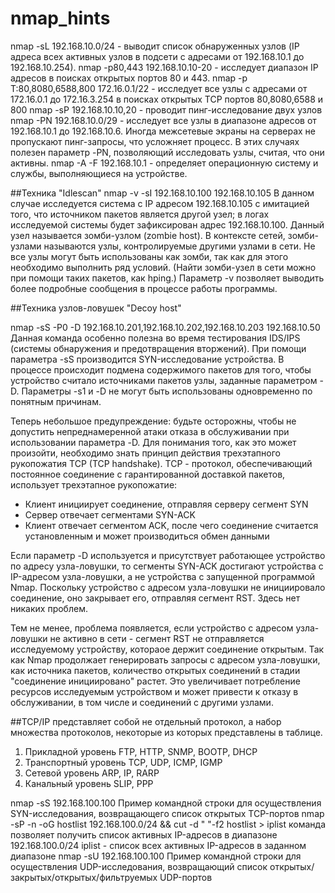 # nmap_hints
nmap -sL 192.168.10.0/24 - выводит список обнаруженных узлов (IP адреса всех активных узлов в подсети с адресами от 192.168.10.1 до 192.168.10.254).
nmap -p80,443 192.168.10.10-20 - исследует диапазон IP адресов в поисках открытых портов 80 и 443.
nmap -p T:80,8080,6588,800 172.16.0.1/22 - исследует все узлы с адресами от 172.16.0.1 до 172.16.3.254 в поисках открытых TCP портов 80,8080,6588 и 800 
nmap -sP 192.168.10.10,20 - проводит пинг-исследование двух узлов
nmap -PN 192.168.10.0/29 - исследует все узлы в диапазоне адресов от 192.168.10.1 до 192.168.10.6. Иногда межсетевые экраны на серверах не пропускают пинг-запросы, что усложняет процесс. В этих случаях полезен параметр -PN, позволяющий исследовать узлы, считая, что они активны.
nmap -A -F 192.168.10.1 - определяет операционную систему и службы, выполняющиеся на устройстве.

##Техника "Idlescan"
nmap -v -sI 192.168.10.100 192.168.10.105
В данном случае исследуется система с IP адресом 192.168.10.105 с имитацией того, что источником пакетов является другой узел; в логах исследуемой системы будет зафиксирован адрес 192.168.10.100. Данный узел называется зомби-узлом (zombie host).
В контексте сетей, зомби-узлами называются узлы, контролируемые другими узлами в сети. Не все узлы могут быть использованы как зомби, так как для этого необходимо выполнить ряд условий. (Найти зомби-узел в сети можно при помощи таких пакетов, как hping.) Параметр -v позволяет выводить более подробные сообщения в процессе работы программы.

##Техника узлов-ловушек "Decoy host"

nmap -sS -P0 -D 192.168.10.201,192.168.10.202,192.168.10.203 192.168.10.50
Данная команда особенно полезна во время тестирования IDS/IPS (системы обнаружения и предотвращения вторжений). При помощи параметра -sS производится SYN-исследование устройства. В процессе происходит подмена содержимого пакетов для того, чтобы устройство считало источниками пакетов узлы, заданные параметром -D. Параметры -s1 и -D не могут быть использованы одновременно по понятным причинам.

Теперь небольшое предупреждение: будьте осторожны, чтобы не допустить непреднамеренной атаки отказа в обслуживании при использовании параметра -D. Для понимания того, как это может произойти, необходимо знать принцип действия трехэтапного рукопожатия TCP (TCP handshake). TCP - протокол, обеспечивающий постоянное соединение с гарантированной доставкой пакетов, использует трехэтапное рукопожатие:
- Клиент инициирует соединение, отправляя серверу сегмент SYN
- Сервер отвечает сегментами SYN-ACK
- Клиент отвечает сегментом ACK, после чего соединение считается установленным и может производиться обмен данными

Если параметр -D используется и присутствует работающее устройство по адресу узла-ловушки, то сегменты SYN-ACK достигают устройства с IP-адресом узла-ловушки, а не устройства с запущенной программой Nmap. Поскольку устройство с адресом узла-ловушки не инициировало соединение, оно закрывает его, отправляя сегмент RST. Здесь нет никаких проблем.

Тем не менее, проблема появляется, если устройство с адресом узла-ловушки не активно в сети - сегмент RST не отправляется исследуемому устройству, котораое держит соединение открытым. Так как Nmap продолжает генерировать запросы с адресом узла-ловушки, как источника пакетов, количество открытых соединений в стадии "соединение инициировано" растет. Это увеличивает потребление ресурсов исследуемым устройством и может привести к отказу в обслуживании, в том числе и соединений с другими узлами.

##TCP/IP представляет собой не отдельный протокол, а набор множества протоколов, некоторые из которых представлены в таблице.

1. Прикладной уровень	FTP, HTTP, SNMP, BOOTP, DHCP
2. Транспортный уровень	TCP, UDP, ICMP, IGMP
3. Сетевой уровень	ARP, IP, RARP
4. Канальный уровень	SLIP, PPP

nmap -sS 192.168.100.100 Пример командной строки для осуществления SYN-исследования, возвращающего список открытых TCP-портов
nmap -sP -n -oG hostlist 192.168.100.0/24 && cut -d " "-f2 hostlist > iplist команда позволяет получить список активных IP-адресов в диапазоне 192.168.100.0/24 iplist - список всех активных IP-адресов в заданном диапазоне
nmap -sU 192.168.100.100 Пример командной строки для осуществления UDP-исследования, возвращающий список открытых/закрытых/открытых/фильтруемых UDP-портов

